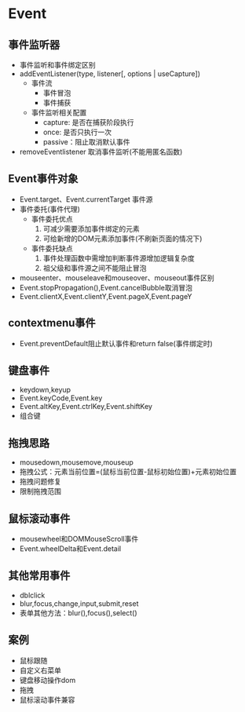 # Event

## 事件监听器
- 事件监听和事件绑定区别
- addEventListener(type, listener[, options | useCapture])
  - 事件流
    - 事件冒泡
    - 事件捕获
  - 事件监听相关配置
    - capture: 是否在捕获阶段执行
    - once: 是否只执行一次
    - passive：阻止取消默认事件
- removeEventlistener 取消事件监听(不能用匿名函数)

## Event事件对象
- Event.target、Event.currentTarget 事件源
- 事件委托(事件代理)
  - 事件委托优点
    1. 可减少需要添加事件绑定的元素
    2. 可给新增的DOM元素添加事件(不刷新页面的情况下)
  - 事件委托缺点
    1. 事件处理函数中需增加判断事件源增加逻辑复杂度
    2. 祖父级和事件源之间不能阻止冒泡
- mouseenter、mouseleave和mouseover、mouseout事件区别
- Event.stopPropagation(),Event.cancelBubble取消冒泡
- Event.clientX,Event.clientY,Event.pageX,Event.pageY

## contextmenu事件
- Event.preventDefault阻止默认事件和return false(事件绑定时)

## 键盘事件
- keydown,keyup
- Event.keyCode,Event.key
- Event.altKey,Event.ctrlKey,Event.shiftKey
- 组合键

## 拖拽思路
- mousedown,mousemove,mouseup
- 拖拽公式：元素当前位置=(鼠标当前位置-鼠标初始位置)+元素初始位置
- 拖拽问题修复
- 限制拖拽范围

## 鼠标滚动事件
- mousewheel和DOMMouseScroll事件
- Event.wheelDelta和Event.detail

## 其他常用事件
- dblclick
- blur,focus,change,input,submit,reset
- 表单其他方法：blur(),focus(),select()

## 案例
- 鼠标跟随
- 自定义右菜单
- 键盘移动操作dom
- 拖拽
- 鼠标滚动事件兼容